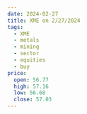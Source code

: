 ```yaml
---
date: 2024-02-27
title: XME on 2/27/2024
tags: 
  - XME
  - metals
  - mining
  - sector
  - equities
  - buy
price:
  open: 56.77
  high: 57.16
  low: 56.68
  close: 57.03
---
```

<div class="post">
<snapshot-grid 
    :reports="['2024/02/26/CTA/XME', '2024/02/27/CTA/XME', '2024/02/27/MTP/XME']"
    chart="2024/02/27/Chart/XME"
/>
<p>

</p>
<p>

</p>
</div>